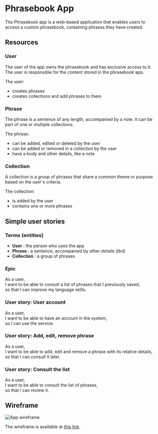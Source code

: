 # Phrasebook App

The Phrasebook app is a web-based application that enables users to access a custom phrasebook, containing phrases they have created.



## Resources

### User

The user of the app owns the phrasebook and has exclusive access to it. The user is responsible for the content stored in the phrasebook app.

The user:

- creates phrases
- creates collections and add phrases to them

### Phrase

The phrase is a sentence of any length, accompanied by a note. It can be part of one or multiple collections.

The phrase:

- can be added, edited or deleted by the user
- can be added or removed in a collection by the user
- have a body and other details, like a note

### Collection

A collection is a group of phrases that share a common theme or purpose based on the user's criteria.

The collection:

- is added by the user
- contains one or more phrases



## Simple user stories

### Terms (entities)

- **User** : the person who uses the app
- **Phrase** : a sentence, accompanied by other *details* (tbd)
- **Collection** : a group of phrases


### Epic

As a user,  
I want to be able to consult a list of phrases that I previously saved,  
so that I can improve my language skills.


### User story: User account

As a user,  
I want to be able to have an account in the system,  
so I can use the service.


### User story: Add, edit, remove phrase

As a user,  
I want to be able to add, edit and remove a phrase with its relative details,  
so that I can consult it later.


### User story: Consult the list

As a user,  
I want to be able to consult the list of phrases,  
so that I can review it.



## Wireframe

![](images/wireframe.svg "App wireframe")

The wireframe is available at [this link](https://app.moqups.com/YkcYUsHk3mhA7adK89hhK4qbxHpu5Tor/view/page/a880590a1?ui=0).